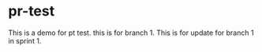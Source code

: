 # pr-test
This is a demo for pt test.
this is for branch 1.
This is for update for branch 1 in sprint 1.
